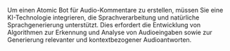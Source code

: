 Um einen Atomic Bot für Audio-Kommentare zu erstellen, müssen Sie eine KI-Technologie integrieren, die Sprachverarbeitung und natürliche Sprachgenerierung unterstützt. Dies erfordert die Entwicklung von Algorithmen zur Erkennung und Analyse von Audioeingaben sowie zur Generierung relevanter und kontextbezogener Audioantworten.